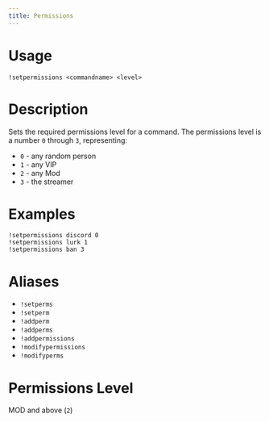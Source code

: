 ```yaml
---
title: Permissions
---
```


# Usage

```
!setpermissions <commandname> <level>
```

# Description

Sets the required permissions level for a command. The permissions level is a number `0` through `3`, representing:

 - `0` - any random person
 - `1` - any VIP
 - `2` - any Mod
 - `3` - the streamer

# Examples

```
!setpermissions discord 0
!setpermissions lurk 1
!setpermissions ban 3
```

# Aliases

 - `!setperms`
 - `!setperm`
 - `!addperm`
 - `!addperms`
 - `!addpermissions`
 - `!modifypermissions`
 - `!modifyperms`

# Permissions Level

MOD and above (`2`)
